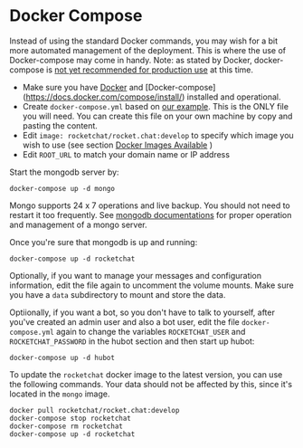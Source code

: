# Docker Compose

Instead of using the standard Docker commands, you may wish for a bit more automated management of the deployment. This is where the use of Docker-compose may come in handy. Note: as stated by Docker, docker-compose is [not yet recommended for production use](https://docs.docker.com/compose/production/) at this time.  
  
* Make sure you have [Docker](https://docs.docker.com/engine/installation/) and [Docker-compose] (https://docs.docker.com/compose/install/) installed and operational.
* Create `docker-compose.yml` based on [our example](https://raw.githubusercontent.com/RocketChat/Rocket.Chat/develop/docker-compose.yml).  This is the ONLY file you will need.  You can create this file on your own machine by copy and pasting the content.
* Edit `image: rocketchat/rocket.chat:develop` to specify which image you wish to use (see section [Docker Images Available](https://github.com/RocketChat/Rocket.Chat.Docs/blob/master/content/Deployment/docker%20images%20available.md) )
* Edit `ROOT_URL` to match your domain name or IP address

Start the mongodb server by:

````
docker-compose up -d mongo
````

Mongo supports 24 x 7 operations and live backup.  You should not need to restart it too frequently.  See  [mongodb documentations](https://docs.mongodb.org/manual/) for proper operation and management of a mongo server.

Once you're sure that mongodb is up and running:

````
docker-compose up -d rocketchat
````

Optionally, if you want to manage your messages and configuration information, edit the file again to uncomment the volume mounts.   Make sure you have a `data` subdirectory to mount and store the data.

Optiionally, if you want a bot, so you don't have to talk to yourself, after you've created an admin user and also a bot user, edit the file `docker-compose.yml` again to change the variables `ROCKETCHAT_USER` and `ROCKETCHAT_PASSWORD` in the hubot section and then start up hubot:

````
docker-compose up -d hubot
````

To update the `rocketchat` docker image to the latest version, you can use the following commands. Your data should not be affected by this, since it's located in the `mongo` image.

```
docker pull rocketchat/rocket.chat:develop
docker-compose stop rocketchat
docker-compose rm rocketchat
docker-compose up -d rocketchat
```
